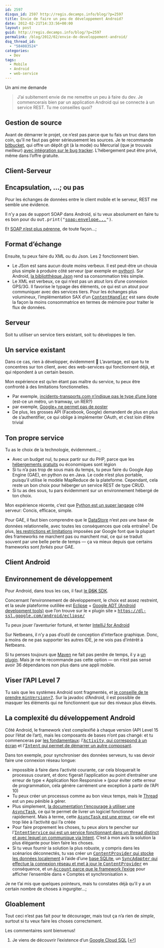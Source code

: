 ```yaml
---
id: 2597
disqus_id: 2597 http://regis.decamps.info/blog/?p=2597
title: Envie de faire un peu de développement Android?
date: 2012-02-21T14:33:56+00:00
layout: post
guid: http://regis.decamps.info/blog/?p=2597
permalink: /blog/2012/02/envie-de-developpement-android/
dsq_thread_id:
  - "584083524"
categories:
  - Dev
tags:
  - Mobile
  - Android
  - web-service
---
```

Un ami me demande

> J’ai subitement envie de me remettre un peu à faire du dev. Je commencerais bien par un application Android qui se connecte à un service REST. Tu me conseilles quoi?

<!--more-->

## Gestion de source

Avant de démarrer le projet, ce n’est pas parce que tu fais un truc dans ton coin, qu’il ne faut pas gérer sérieusement les sources. Je te recommande [bitbucket](https://bitbucket.org/ "Source code hosting"), qui offre un dépôt git (à la mode) ou Mercurial (que je trouvais meilleur) [avec intégration sur le bug tracker](http://confluence.atlassian.com/display/BITBUCKET/Setting+Up+the+Bitbucket+Issues+Service "Bitbucket integrates source code and bug tracker"). L’hébergement peut être privé, même dans l’offre gratuite.

## Client-Serveur

##  Encapsulation, …; ou pas

Pour les échanges de données entre le client mobile et le serveur, REST me semble une évidence. 

Il n’y a pas de support SOAP dans Android, si tu veux absolument en faire tu es bon pour du <tt>out.print("<soap:envelope...>")</tt>. 

Et [SOAP n’est plus pérenne](http://reinout.vanrees.org/weblog/2010/11/11/soap-is-dead-long-live-rest.html), de toute façon…;

##  Format d’échange

Ensuite, tu peux faire du XML ou du Json. Les 2 fonctionnent bien.

  * Le JSon est sans aucun doute moins verbeux. Il est peut-être un chouia plus simple à produire côté serveur (par exemple en [python](http://docs.python.org/library/json.html "Python Json package")). Sur Android, [la bibliotthèque Json](http://developer.android.com/reference/org/json/package-summary.html "org.json package on Android") rend sa consommation très simple.
  * Le XML est verbeux, ce qui n’est pas un atout lors d’une connexion GPS/3G. Il favorise le typage des éléments, ce qui est un atout pour communiquer avec des services tiers. Pour les échanges plus volumineux, l’implémentation SAX d’un <tt><a href="http://developer.android.com/reference/org/xml/sax/ContentHandler.html" title="SAX ContentHandler for Android">ContentHandler</a></tt> est sans doute la façon la moins consommatrice en termes de mémoire pour traiter le flux de données.

## Serveur

Soit tu utiliser un service tiers existant, soit tu développes le tien.

##  Un service existant

Dans ce cas, rien à développer, évidemment 🙂 L’avantage, est que tu te concentres sur ton client, avec des web-services qui fonctionnent déjà, et qui répondent à un certain besoin.

Mon expérience est qu’en étant pas maître du service, tu peux être confronté à des limitations fonctionnelles.

  * Par exemple, [incidents-transports.com n’indique pas le type d’une ligne](http://incidents-transports.com/api/ligne.json) (est-ce un métro, un tramway, un RER?)
  * par exemple, [Google+ ne permet pas de poster](https://developers.google.com/+/api/ "Gogole+ API")
  * De plus, les grosses API (Facebook, Google) demandent de plus en plus de s’authentifier, ce qui oblige à implémenter OAuth, et c’est loin d’être trivial

##  Ton propre service

Tu as le choix de la technologie, évidemment…;

  * Avec un budget nul, tu peux partir sur du PHP, parce que les [hébergements gratuits](http://php.developpez.com/comparatifs/hebergeurs/ "Hébergements PHP gratuits") ou économiques sont légion
  * Si tu n’a pas trop de sous mais du temps, tu peux faire du Google App Engine (GAE), en python ou en Java. Le code n’est plus portable, puisqu’il utilise le modèle MapReduce de la plateforme. Cependant, cela reste un bon choix pour héberger un service REST de type CRUD.
  * Si tu as des sous, tu pars évidemment sur un environnement hébergé de ton choix.

Mon expérience récente, c’est que [Python est un super langage](http://regis.decamps.info/blog/2011/08/un-vrai-plaisir-de-developper-en-python/) côté serveur: Concis, efficace, simple.

Pour GAE, il faut bien comprendre que le [DataStore](http://code.google.com/appengine/docs/python/datastore/ "Google app engine datastore") n’est _pas_ une base de données relationnelle, avec toutes les conséquences que cela entraîne<sup><a href="#footnote_0_2597" id="identifier_0_2597" class="footnote-link footnote-identifier-link" title="Je viens de d&eacute;couvrir l’existence d’un Google Cloud SQL">1</a></sup>. De plus, [les restrictions et limitations](http://stackoverflow.com/a/3068371/94363 "Hidden limitations of Google App Engine?") imposées par Google font que la plupart des frameworks ne marchent pas ou marchent mal, ce qui se traduit souvent par une belle perte de temps &#8212; ça va mieux depuis que certains frameworks sont _forkés_ pour GAE.

## Client Android

##  Environnement de développement

Pour Android, dans tous les cas, il faut [le <strike>DSK</strike> SDK](http://developer.android.com/sdk/index.html "Download Android SDK").

Concernant l’environnement de développement, le choix est assez restreint, et la seule plateforme outillée est [Eclipse](http://www.eclipse.org/downloads/packages/eclipse-ide-java-developers/indigosr1 "Download Eclipse IDE Indigo for Java") + [Google ADT (Android development tools)](http://developer.android.com/sdk/eclipse-adt.html) que l’on trouve sur le « plugin site » <tt><a href="https://dl-ssl.google.com/android/eclipse/">https://dl-ssl.google.com/android/eclipse/</a></tt>

Tu peux jouer l’aventurier fortuné, et tenter [IntelliJ for Android](http://www.jetbrains.com/idea/features/google_android.html)

Sur Netbeans, il n’y a pas d’outil de conception d’interface graphique. Donc, à moins de ne pas supporter les autres IDE, je ne vois pas d’intérêt à Netbeans. 

Si tu penses toujours que [Maven](http://maven.apache.org/ "Apache Maven - Java developement framework") ne fait pas perdre de temps, il y a [un plugin](http://code.google.com/p/maven-android-plugin/ "maven-android-plugin pour Android sur Maven"). Mais je ne te recommande pas cette option &#8212; on n’est pas sensé avoir 36 dépendances non plus dans une appli mobile.

##  Viser l’API Level 7

Tu sais que les systèmes Android sont fragmentés, et [je conseille de te prendre <tt>minVersion=7</tt>](http://regis.decamps.info/blog/2012/01/fragmentation-des-systemes-android-2/). Sur la javadoc d’Android, il est possible de masquer les éléments qui ne fonctionnent que sur des niveaux plus élevés.

##  La complexité du développement Android

Côté Android, le framework s’est complexifié à chaque version (API Level 15 pour l’état de l’art), mais les composants de bases n’ont pas changé: et tu commenceras par [les fondamentaux](http://developer.android.com/guide/topics/fundamentals.html "Android application fundamentals"): l’[<tt>Activity</tt>, qui correspond à un écran](http://developer.android.com/reference/android/app/Activity.html) et l’[<tt>Intent</tt> qui permet de démarrer un autre composant](http://developer.android.com/reference/android/content/Intent.html). 

Dans ton exemple, pour synchroniser des données serveurs, tu vas devoir faire une connexion réseau longue:

  * impossible à faire dans l’activité courante, car cela bloquerait le processus courant, et donc figerait l’application au point d’entraîner une erreur de type « Application Non Responsive » (pour éviter cette erreur de programmation, cela génère carrément une exception à partir de l’API 10)
  * Tu peux créer un processus comme au bon vieux temps, mais le [Thread](http://developer.android.com/reference/java/lang/Thread.html) est un peu pénible à gérer.
  * Plus simplement, [la documentation t’encourage à utiliser une <tt>AsyncTask</tt>](http://developer.android.com/resources/articles/painless-threading.html "(supposely) painless threading in Android"), ce qui te permet de livrer un logiciel fonctionnel rapidement. Mais à terme, cette [<tt>AsyncTask</tt> est une erreur](http://regis.decamps.info/blog/2011/08/my-life-with-android-its-complicated/ "Don't use AsyncTask"), car elle est trop liée à l’activité qui l’a créée
  * Pour faire proprement les choses, tu peux alors te pencher sur l’[<tt>IntentService</tt> qui est un service fonctionnant dans un thread distinct et avec lequel on communique via Intent](http://developer.android.com/reference/android/app/IntentService.html). C’est à mon avis la solution la plus élégante pour bien faire les choses.
  * Si tu veux fournir la solution la plus robuste, y compris dans les scénarios déconnectés, tu vas créer un [<tt>ContentProvider</tt> qui stocke les données localement](http://developer.android.com/guide/topics/providers/content-provider-creating.html) à l’aide d’une [base SQLite](http://developer.android.com/reference/android/database/sqlite/SQLiteDatabase.html), un [<tt>SyncAdapter</tt> qui effectue la connexion réseau et met à jour le <tt>ContentProvider</tt>](http://developer.android.com/reference/android/content/AbstractThreadedSyncAdapter.html) en conséquence, et un [<tt>Account</tt> parce que le framework l’exige](http://stackoverflow.com/questions/2720315/should-i-use-android-accountmanager/8614699#8614699 "stackoverflow: Should I use android AccountManager?") pour afficher l’ensemble dans « Comptes et synchronisation ».

Je ne t’ai mis que quelques pointeurs, mais tu constates déjà qu’il y a un certain nombre de choses à ingurgiter…;

## Gloablement

Tout ceci n’est pas fait pour te décourager, mais tout ça n’a rien de _simple_, surtout si tu veux faire les choses correctement.

Les commentaires sont bienvenus!

<ol class="footnotes">
  <li id="footnote_0_2597" class="footnote">
    Je viens de découvrir l’existence d’un <a href="https://developers.google.com/cloud-sql/">Google Cloud SQL</a> [<a href="#identifier_0_2597" class="footnote-link footnote-back-link">&#8617;</a>]
  </li>
</ol>

